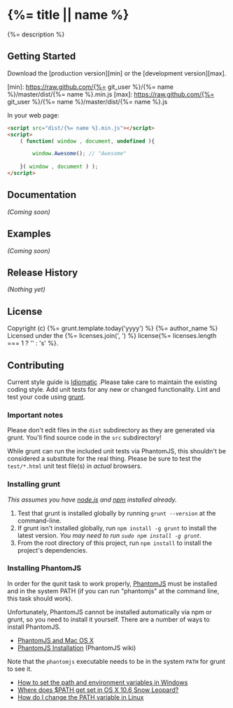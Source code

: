 # {%= title || name %}

{%= description %}

## Getting Started
Download the [production version][min] or the [development version][max].

[min]: https://raw.github.com/{%= git_user %}/{%= name %}/master/dist/{%= name %}.min.js
[max]: https://raw.github.com/{%= git_user %}/{%= name %}/master/dist/{%= name %}.js

In your web page:

```html
<script src="dist/{%= name %}.min.js"></script>
<script>
	( function( window , document, undefined ){

	 	window.Awesome(); // "Awesome"
		
	}( window , document ) );
</script>
```

## Documentation
_(Coming soon)_

## Examples
_(Coming soon)_

## Release History
_(Nothing yet)_

## License
Copyright (c) {%= grunt.template.today('yyyy') %} {%= author_name %}  
Licensed under the {%= licenses.join(', ') %} license{%= licenses.length === 1 ? '' : 's' %}.

## Contributing
Current style guide is [Idiomatic](https://github.com/rwldrn/idiomatic.js) .Please take care to maintain the existing coding style. Add unit tests for any new or changed functionality. Lint and test your code using [grunt](https://github.com/cowboy/grunt).

### Important notes
Please don't edit files in the `dist` subdirectory as they are generated via grunt. You'll find source code in the `src` subdirectory!

While grunt can run the included unit tests via PhantomJS, this shouldn't be considered a substitute for the real thing. Please be sure to test the `test/*.html` unit test file(s) in _actual_ browsers.

### Installing grunt
_This assumes you have [node.js](http://nodejs.org/) and [npm](http://npmjs.org/) installed already._

1. Test that grunt is installed globally by running `grunt --version` at the command-line.
1. If grunt isn't installed globally, run `npm install -g grunt` to install the latest version. _You may need to run `sudo npm install -g grunt`._
1. From the root directory of this project, run `npm install` to install the project's dependencies.

### Installing PhantomJS

In order for the qunit task to work properly, [PhantomJS](http://www.phantomjs.org/) must be installed and in the system PATH (if you can run "phantomjs" at the command line, this task should work).

Unfortunately, PhantomJS cannot be installed automatically via npm or grunt, so you need to install it yourself. There are a number of ways to install PhantomJS.

* [PhantomJS and Mac OS X](http://ariya.ofilabs.com/2012/02/phantomjs-and-mac-os-x.html)
* [PhantomJS Installation](http://code.google.com/p/phantomjs/wiki/Installation) (PhantomJS wiki)

Note that the `phantomjs` executable needs to be in the system `PATH` for grunt to see it.

* [How to set the path and environment variables in Windows](http://www.computerhope.com/issues/ch000549.htm)
* [Where does $PATH get set in OS X 10.6 Snow Leopard?](http://superuser.com/questions/69130/where-does-path-get-set-in-os-x-10-6-snow-leopard)
* [How do I change the PATH variable in Linux](https://www.google.com/search?q=How+do+I+change+the+PATH+variable+in+Linux)
